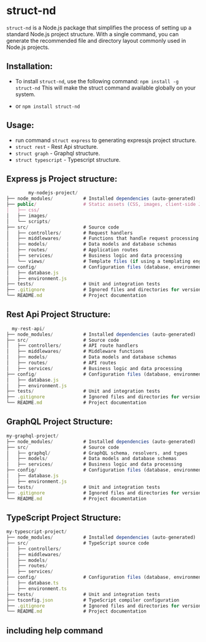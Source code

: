 # struct-nd
`struct-nd` is a Node.js package that simplifies the process of setting up a standard Node.js project structure. With a single command, you can generate the recommended file and directory layout commonly used in Node.js projects.

## Installation:
- To install `struct-nd`, use the following command:
    `npm install -g struct-nd`
  This will make the struct command available globally on your system.

- or `npm install struct-nd`

## Usage:
- run command `struct express` to generating expressjs project structure.
- `struct rest` - Rest Api structure.
- `struct graph` - Graphql structure.
- `struct typescript` - Typescript structure.


## Express js Project structure:
```js
        my-nodejs-project/
├── node_modules/           # Installed dependencies (auto-generated)
├── public/                 # Static assets (CSS, images, client-side JS)
│   ├── css/
│   ├── images/
│   └── scripts/
├── src/                    # Source code
│   ├── controllers/        # Request handlers
│   ├── middlewares/        # Functions that handle request processing
│   ├── models/             # Data models and database schemas
│   ├── routes/             # Application routes
│   ├── services/           # Business logic and data processing
│   └── views/              # Template files (if using a templating engine)
├── config/                 # Configuration files (database, environment)
│   ├── database.js
│   ├── environment.js
├── tests/                  # Unit and integration tests
├── .gitignore              # Ignored files and directories for version control
└── README.md               # Project documentation
```

## Rest Api Project Structure:
```js
  my-rest-api/
├── node_modules/           # Installed dependencies (auto-generated)
├── src/                    # Source code
│   ├── controllers/        # API route handlers
│   ├── middlewares/        # Middleware functions
│   ├── models/             # Data models and database schemas
│   ├── routes/             # API routes
│   ├── services/           # Business logic and data processing
├── config/                 # Configuration files (database, environment)
│   ├── database.js
│   ├── environment.js
├── tests/                  # Unit and integration tests
├── .gitignore              # Ignored files and directories for version control
└── README.md               # Project documentation


```

## GraphQL Project Structure:
```js
my-graphql-project/
├── node_modules/           # Installed dependencies (auto-generated)
├── src/                    # Source code
│   ├── graphql/            # GraphQL schema, resolvers, and types
│   ├── models/             # Data models and database schemas
│   ├── services/           # Business logic and data processing
├── config/                 # Configuration files (database, environment)
│   ├── database.js
│   ├── environment.js
├── tests/                  # Unit and integration tests
├── .gitignore              # Ignored files and directories for version control
└── README.md               # Project documentation

```

## TypeScript Project Structure:
```js
my-typescript-project/
├── node_modules/           # Installed dependencies (auto-generated)
├── src/                    # TypeScript source code
│   ├── controllers/
│   ├── middlewares/
│   ├── models/
│   ├── routes/
│   ├── services/
├── config/                 # Configuration files (database, environment)
│   ├── database.ts
│   ├── environment.ts
├── tests/                  # Unit and integration tests
├── tsconfig.json           # TypeScript compiler configuration
├── .gitignore              # Ignored files and directories for version control
└── README.md               # Project documentation

```

## including help command